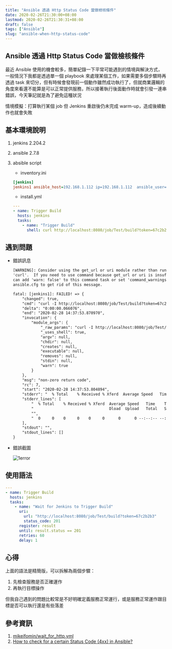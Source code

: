 ```yaml
---
title: "Ansible 透過 Http Status Code 當做檢核條件"
date: 2020-02-26T21:30:00+08:00
lastmod: 2020-02-26T21:30:31+08:00
draft: false
tags: ["Ansible"]
slug: "ansible-when-http-status-code"
---
```


## Ansible 透過 Http Status Code 當做檢核條件

最近 Ansible 使用的機會較多，簡單紀錄一下平常可能遇到的情境與解決方式，一般情況下我都是透過單一個 playbook 來處理某個工作，如果需要多個步驟時再透過 task 來切分，但有時候會發現前一個動作雖然成功執行了，但就商業邏輯的角度來看還不能算是可以正常提供服務，所以接著執行後面動作時就會引發一連串錯誤，今天筆記就是為了避免這種狀況

情境模擬：打算執行某個 job 但 Jenkins 重啟後仍未完成 warm-up，造成後續動作也就會失敗

## 基本環境說明

1. jenkins 2.204.2
2. ansible 2.7.8
3. absible script

   - inventory.ini

    ```ini
    [jenkins]
    jenkins1 ansible_host=192.168.1.112 ip=192.168.1.112  ansible_user=yowko ansible_password=password ansible_become_password=password
    ```

   - install.yml

    ```yml
    ---
    - name: Trigger Build
      hosts: jenkins
      tasks:
        - name: "Trigger Build"
          shell: curl http://localhost:8080/job/Test/build?token=67c2b2b3
    ```

## 遇到問題

- 錯誤訊息

    ```txt
    [WARNING]: Consider using the get_url or uri module rather than running
    'curl'.  If you need to use command because get_url or uri is insufficient you
    can add 'warn: false' to this command task or set 'command_warnings=False' in
    ansible.cfg to get rid of this message.

    fatal: [jenkins1]: FAILED! => {
        "changed": true, 
        "cmd": "curl -I http://localhost:8080/job/Test/build?token=67c2b2b3", 
        "delta": "0:00:00.066076", 
        "end": "2020-02-28 14:37:53.870970", 
        "invocation": {
            "module_args": {
                "_raw_params": "curl -I http://localhost:8080/job/Test/build?   token=67c2b2b3", 
                "_uses_shell": true, 
                "argv": null, 
                "chdir": null, 
                "creates": null, 
                "executable": null, 
                "removes": null, 
                "stdin": null, 
                "warn": true
            }
        }, 
        "msg": "non-zero return code", 
        "rc": 7, 
        "start": "2020-02-28 14:37:53.804894", 
        "stderr": "  % Total    % Received % Xferd  Average Speed   Time    Time     Time   Current\n                                 Dload  Upload   Total   Spent    Left      Speed\n\r  0     0    0     0    0     0      0      0 --:--:-- --:--:--    --:--:--     0curl: (7) Failed connect to localhost:8080; 連線被拒絕", 
        "stderr_lines": [
            "  % Total    % Received % Xferd  Average Speed   Time    Time     Time     Current", 
            "                                 Dload  Upload   Total   Spent    Left  Speed", 
            "", 
            "  0     0    0     0    0     0      0      0 --:--:-- --:--:-- --:--:--       0curl: (7) Failed connect to localhost:8080; 連線被拒絕"
        ], 
        "stdout": "", 
        "stdout_lines": []
    }
    ```

- 錯誤截圖

    ![1error](https://user-images.githubusercontent.com/3851540/75562152-15223380-5a83-11ea-994e-56b0f83de3ae.png)

## 使用語法

```yml
---
- name: Trigger Build
  hosts: jenkins
  tasks:
    - name: "Wait for Jenkins to Trigger Build"
      uri:
        url: "http://localhost:8080/job/Test/build?token=67c2b2b3"
        status_code: 201
      register: result
      until: result.status == 201
      retries: 60
      delay: 1
```

## 心得

上面的語法是精簡版，可以拆解為兩個步驟：

1. 先檢查服務是否正確運作
2. 再執行目標操作

但我自己遇到的問題比較常是不好明確定義服務正常運行，或是服務正常運作跟目標是否可以執行還是有些落差

## 參考資訊

1. [mikeifomin/wait_for_http.yml](https://gist.github.com/mikeifomin/67e233cd461331de16707ef59a07e372)
2. [How to check for a certain Status Code (4xx) in Ansible?](https://stackoverflow.com/questions/53009387/how-to-check-for-a-certain-status-code-4xx-in-ansible)
